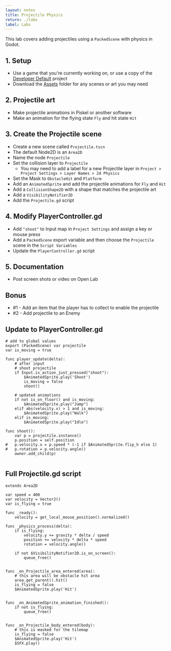 ```yaml
---
layout: notes
title: Projectile Physics
return: ./labs
label: Labs
---
```


This lab covers adding projectiles using a `PackedScene` with physics in Godot.

## 1. Setup
- Use a game that you're currently working on, or use a copy of the [Developer Default](./Developer_Default.zip) project
- Download the [Assets](./Assets.zip) folder for any scenes or art you may need

## 2. Projectile art
- Make projectile animations in Piskel or another software
- Make an animation for the flying state `Fly` and hit state `Hit`

## 3. Create the Projectile scene
- Create a new scene called `Projectile.tscn`
- The default Node2D is an `Area2D`
- Name the node `Projectile`
- Set the collision layer to `Projectile`
	- You may need to add a label for a new Projectile layer in `Project > Project Settings > Layer Names > 2d Physics`
- Set the Mask to `ObstacleHit` and `Platform`
- Add an `AnimatedSprite` and add the projectile animations for `Fly` and `Hit`
- Add a `CollisionShape2D` with a shape that matches the projectile art
- Add a `VisibilityNotifier2D`
- Add the `Projectile.gd` script

## 4. Modify PlayerController.gd
- Add `"shoot"` to Input map in `Project Settings` and assign a key or mouse press
- Add a `PackedScene` export variable and then choose the `Projectile` scene in the `Script Variables`
- Update the `PlayerController.gd` script

## 5. Documentation
- Post screen shots or video on Open Lab

## Bonus
- #1 - Add an item that the player has to collect to enable the projectile
- #2 - Add projectile to an Enemy

## Update to PlayerController.gd
```
# add to global values
export (PackedScene) var projectile
var is_moving = true

func player_update(delta):
	# after input
	# shoot projectile
	if Input.is_action_just_pressed("shoot"):
		$AnimatedSprite.play('Shoot')
		is_moving = false
		shoot()

	# updated animations
	if not is_on_floor() and is_moving:
		$AnimatedSprite.play("Jump")
	elif abs(velocity.x) > 1 and is_moving:
		$AnimatedSprite.play("Walk")
	elif is_moving:
		$AnimatedSprite.play("Idle")

func shoot():
	var p = projectile.instance()
	p.position = self.position
#	p.velocity.x = p.speed * (-1 if $AnimatedSprite.flip_h else 1)
#	p.rotation = p.velocity.angle()
	owner.add_child(p)
	
```

## Full Projectile.gd script
```
extends Area2D

var speed = 400
var velocity = Vector2()
var is_flying = true

func _ready():
	velocity = get_local_mouse_position().normalized()

func _physics_process(delta):
	if is_flying:
		velocity.y += gravity * delta / speed
		position += velocity * delta * speed
		rotation = velocity.angle()
		
	if not $VisibilityNotifier2D.is_on_screen():
		queue_free()


func _on_Projectile_area_entered(area):
	# this area will be obstacle hit area
	area.get_parent().hit()
	is_flying = false
	$AnimatedSprite.play('Hit')


func _on_AnimatedSprite_animation_finished():
	if not is_flying:
		queue_free()


func _on_Projectile_body_entered(body):
	# this is masked for the tilemap
	is_flying = false
	$AnimatedSprite.play('Hit')
	$SFX.play()
```